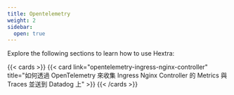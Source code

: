 ```yaml
---
title: Opentelemetry
weight: 2
sidebar:
  open: true
---
```


Explore the following sections to learn how to use Hextra:

<!--more-->

{{< cards >}}
{{< card link="opentelemetry-ingress-nginx-controller" title="如何透過 OpenTelemetry 來收集 Ingress Nginx Controller 的 Metrics 與 Traces 並送到 Datadog 上" >}}
{{< /cards >}}
